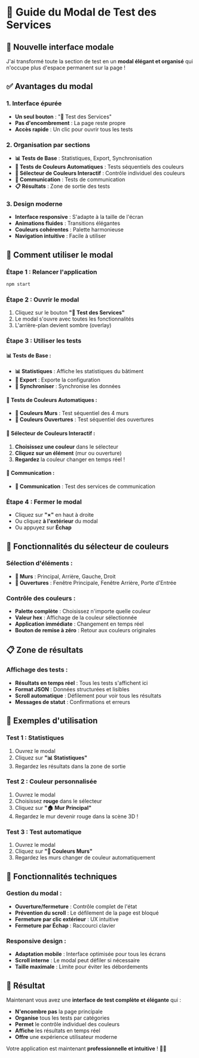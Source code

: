 # 🧪 Guide du Modal de Test des Services

## 🎯 **Nouvelle interface modale**

J'ai transformé toute la section de test en un **modal élégant et organisé** qui n'occupe plus d'espace permanent sur la page !

## ✅ **Avantages du modal**

### **1. Interface épurée**
- **Un seul bouton** : "🧪 Test des Services"
- **Pas d'encombrement** : La page reste propre
- **Accès rapide** : Un clic pour ouvrir tous les tests

### **2. Organisation par sections**
- **📊 Tests de Base** : Statistiques, Export, Synchronisation
- **🎨 Tests de Couleurs Automatiques** : Tests séquentiels des couleurs
- **🎨 Sélecteur de Couleurs Interactif** : Contrôle individuel des couleurs
- **📡 Communication** : Tests de communication
- **📋 Résultats** : Zone de sortie des tests

### **3. Design moderne**
- **Interface responsive** : S'adapte à la taille de l'écran
- **Animations fluides** : Transitions élégantes
- **Couleurs cohérentes** : Palette harmonieuse
- **Navigation intuitive** : Facile à utiliser

## 🚀 **Comment utiliser le modal**

### **Étape 1 : Relancer l'application**
```bash
npm start
```

### **Étape 2 : Ouvrir le modal**
1. Cliquez sur le bouton **"🧪 Test des Services"**
2. Le modal s'ouvre avec toutes les fonctionnalités
3. L'arrière-plan devient sombre (overlay)

### **Étape 3 : Utiliser les tests**

#### **📊 Tests de Base :**
- **📊 Statistiques** : Affiche les statistiques du bâtiment
- **💾 Export** : Exporte la configuration
- **🔄 Synchroniser** : Synchronise les données

#### **🎨 Tests de Couleurs Automatiques :**
- **🎨 Couleurs Murs** : Test séquentiel des 4 murs
- **🚪 Couleurs Ouvertures** : Test séquentiel des ouvertures

#### **🎨 Sélecteur de Couleurs Interactif :**
1. **Choisissez une couleur** dans le sélecteur
2. **Cliquez sur un élément** (mur ou ouverture)
3. **Regardez** la couleur changer en temps réel !

#### **📡 Communication :**
- **📡 Communication** : Test des services de communication

### **Étape 4 : Fermer le modal**
- Cliquez sur **"×"** en haut à droite
- Ou cliquez **à l'extérieur** du modal
- Ou appuyez sur **Échap**

## 🎨 **Fonctionnalités du sélecteur de couleurs**

### **Sélection d'éléments :**
- **🧱 Murs** : Principal, Arrière, Gauche, Droit
- **🚪 Ouvertures** : Fenêtre Principale, Fenêtre Arrière, Porte d'Entrée

### **Contrôle des couleurs :**
- **Palette complète** : Choisissez n'importe quelle couleur
- **Valeur hex** : Affichage de la couleur sélectionnée
- **Application immédiate** : Changement en temps réel
- **Bouton de remise à zéro** : Retour aux couleurs originales

## 📋 **Zone de résultats**

### **Affichage des tests :**
- **Résultats en temps réel** : Tous les tests s'affichent ici
- **Format JSON** : Données structurées et lisibles
- **Scroll automatique** : Défilement pour voir tous les résultats
- **Messages de statut** : Confirmations et erreurs

## 🎯 **Exemples d'utilisation**

### **Test 1 : Statistiques**
1. Ouvrez le modal
2. Cliquez sur **"📊 Statistiques"**
3. Regardez les résultats dans la zone de sortie

### **Test 2 : Couleur personnalisée**
1. Ouvrez le modal
2. Choisissez **rouge** dans le sélecteur
3. Cliquez sur **"🏠 Mur Principal"**
4. Regardez le mur devenir rouge dans la scène 3D !

### **Test 3 : Test automatique**
1. Ouvrez le modal
2. Cliquez sur **"🎨 Couleurs Murs"**
3. Regardez les murs changer de couleur automatiquement

## 🔧 **Fonctionnalités techniques**

### **Gestion du modal :**
- **Ouverture/fermeture** : Contrôle complet de l'état
- **Prévention du scroll** : Le défilement de la page est bloqué
- **Fermeture par clic extérieur** : UX intuitive
- **Fermeture par Échap** : Raccourci clavier

### **Responsive design :**
- **Adaptation mobile** : Interface optimisée pour tous les écrans
- **Scroll interne** : Le modal peut défiler si nécessaire
- **Taille maximale** : Limite pour éviter les débordements

## 🎉 **Résultat**

Maintenant vous avez une **interface de test complète et élégante** qui :

- **N'encombre pas** la page principale
- **Organise** tous les tests par catégories
- **Permet** le contrôle individuel des couleurs
- **Affiche** les résultats en temps réel
- **Offre** une expérience utilisateur moderne

Votre application est maintenant **professionnelle et intuitive** ! 🚀✨
